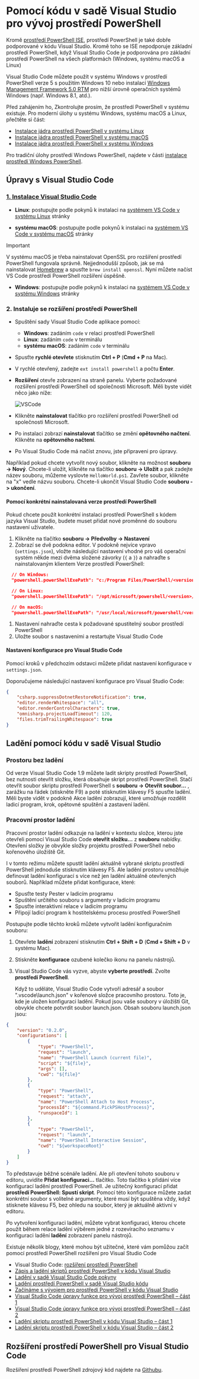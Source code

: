 # <a name="using-visual-studio-code-for-powershell-development"></a>Pomocí kódu v sadě Visual Studio pro vývoj prostředí PowerShell

Kromě [prostředí PowerShell ISE][ise], prostředí PowerShell je také dobře podporované v kódu Visual Studio.
Kromě toho se ISE nepodporuje základní prostředí PowerShell, když Visual Studio Code je podporována pro základní prostředí PowerShell na všech platformách (Windows, systému macOS a Linux)

Visual Studio Code můžete použít v systému Windows v prostředí PowerShell verze 5 s použitím Windows 10 nebo instalací [Windows Management Framework 5.0 RTM](https://www.microsoft.com/en-us/download/details.aspx?id=50395) pro nižší úrovně operačních systémů Windows (např. Windows 8.1, atd.).

Před zahájením ho, Zkontrolujte prosím, že prostředí PowerShell v systému existuje.
Pro moderní úlohy u systému Windows, systému macOS a Linux, přečtěte si část:

- [Instalace jádra prostředí PowerShell v systému Linux][install-pscore-linux]
- [Instalace jádra prostředí PowerShell v systému macOS][install-pscore-macos]
- [Instalace jádra prostředí PowerShell v systému Windows][install-pscore-windows]

Pro tradiční úlohy prostředí Windows PowerShell, najdete v části [instalace prostředí Windows PowerShell][install-winps].

## <a name="editing-with-visual-studio-code"></a>Úpravy s Visual Studio Code

### <a name="1-installing-visual-studio-codehttpscodevisualstudiocomdocssetupsetup-overview"></a>[1. Instalace Visual Studio Code](https://code.visualstudio.com/Docs/setup/setup-overview)

- **Linux**: postupujte podle pokynů k instalaci na [systémem VS Code v systému Linux](https://code.visualstudio.com/docs/setup/linux) stránky

- **systému macOS**: postupujte podle pokynů k instalaci na [systémem VS Code v systému macOS](https://code.visualstudio.com/docs/setup/mac) stránky

> [!IMPORTANT]
> V systému macOS je třeba nainstalovat OpenSSL pro rozšíření prostředí PowerShell fungovala správně.
> Nejjednodušší způsob, jak se má nainstalovat [Homebrew](http://brew.sh/) a spusťte `brew install openssl`.
> Nyní můžete načíst VS Code prostředí PowerShell rozšíření úspěšně.

- **Windows**: postupujte podle pokynů k instalaci na [systémem VS Code v systému Windows](https://code.visualstudio.com/docs/setup/windows) stránky

### <a name="2-installing-powershell-extension"></a>2. Instaluje se rozšíření prostředí PowerShell

- Spuštění sady Visual Studio Code aplikace pomocí:
    - **Windows**: zadáním `code` v relaci prostředí PowerShell
    - **Linux**: zadáním `code` v terminálu
    - **systému macOS**: zadáním `code` v terminálu

- Spusťte **rychlé otevřete** stisknutím **Ctrl + P** (**Cmd + P** na Mac).
- V rychlé otevřený, zadejte `ext install powershell` a počtu **Enter**.
- **Rozšíření** otevře zobrazení na straně panelu. Vyberte požadované rozšíření prostředí PowerShell od společnosti Microsoft.
  Měli byste vidět něco jako níže:

  ![VSCode](../../images/vscode.png)

- Klikněte **nainstalovat** tlačítko pro rozšíření prostředí PowerShell od společnosti Microsoft.
- Po instalaci zobrazí **nainstalovat** tlačítko se změní **opětovného načtení**.
  Klikněte na **opětovného načtení**.
- Po Visual Studio Code má načíst znovu, jste připraveni pro úpravy.

Například pokud chcete vytvořit nový soubor, klikněte na možnost **souboru -> Nový**.
Chcete-li uložit, klikněte na tlačítko **souboru -> Uložit** a pak zadejte název souboru, můžeme vyslovte `HelloWorld.ps1`.
Zavřete soubor, klikněte na "x" vedle názvu souboru.
Chcete-li ukončit Visual Studio Code **souboru -> ukončení**.

#### <a name="using-a-specific-installed-version-of-powershell"></a>Pomocí konkrétní nainstalovaná verze prostředí PowerShell

Pokud chcete použít konkrétní instalaci prostředí PowerShell s kódem jazyka Visual Studio, budete muset přidat nové proměnné do souboru nastavení uživatele.

1. Klikněte na tlačítko **souboru -> Předvolby -> Nastavení**
1. Zobrazí se dvě podokna editor.
   V podokně nejvíce vpravo (`settings.json`), vložte následující nastavení vhodné pro váš operační systém někde mezi dvěma složené závorky (`{` a `}`) a nahraďte *<version>* s nainstalovaným klientem Verze prostředí PowerShell:

  ```json
    // On Windows:
    "powershell.powerShellExePath": "c:/Program Files/PowerShell/<version>/pwsh.exe"

    // On Linux:
    "powershell.powerShellExePath": "/opt/microsoft/powershell/<version>/pwsh"

    // On macOS:
    "powershell.powerShellExePath": "/usr/local/microsoft/powershell/<version>/pwsh"
  ```
1. Nastavení nahraďte cesta k požadované spustitelný soubor prostředí PowerShell
1. Uložte soubor s nastaveními a restartujte Visual Studio Code

#### <a name="configuration-settings-for-visual-studio-code"></a>Nastavení konfigurace pro Visual Studio Code

Pomocí kroků v předchozím odstavci můžete přidat nastavení konfigurace v `settings.json`.

Doporučujeme následující nastavení konfigurace pro Visual Studio Code:

```json
{
    "csharp.suppressDotnetRestoreNotification": true,
    "editor.renderWhitespace": "all",
    "editor.renderControlCharacters": true,
    "omnisharp.projectLoadTimeout": 120,
    "files.trimTrailingWhitespace": true
}
```

## <a name="debugging-with-visual-studio-code"></a>Ladění pomocí kódu v sadě Visual Studio

### <a name="no-workspace-debugging"></a>Prostoru bez ladění

Od verze Visual Studio Code 1.9 můžete ladit skripty prostředí PowerShell, bez nutnosti otevřít složku, která obsahuje skript prostředí PowerShell.
Stačí otevřít soubor skriptu prostředí PowerShell s **souboru -> Otevřít soubor...** , zarážku na řádek (stiskněte F9) a poté stisknutím klávesy F5 spusťte ladění.
Měli byste vidět v podokně Akce ladění zobrazují, které umožňuje rozdělit ladicí program, krok, opětovné spuštění a zastavení ladění.

### <a name="workspace-debugging"></a>Pracovní prostor ladění

Pracovní prostor ladění odkazuje na ladění v kontextu složce, kterou jste otevřeli pomocí Visual Studio Code **otevřít složku...**  z **souboru** nabídky.
Otevření složky je obvykle složky projektu prostředí PowerShell nebo kořenového úložiště Git.

I v tomto režimu můžete spustit ladění aktuálně vybrané skriptu prostředí PowerShell jednoduše stisknutím klávesy F5.
Ale ladění prostoru umožňuje definovat ladění konfigurací s více než jen ladění aktuálně otevřených souborů.
Například můžete přidat konfigurace, které:

- Spusťte testy Pester v ladicím programu
- Spuštění určitého souboru s argumenty v ladicím programu
- Spusťte interaktivní relace v ladicím programu
- Připojí ladicí program k hostitelskému procesu prostředí PowerShell

Postupujte podle těchto kroků můžete vytvořit ladění konfiguračním souboru:

1. Otevřete **ladění** zobrazení stisknutím **Ctrl + Shift + D** (**Cmd + Shift + D** v systému Mac).
1. Stiskněte **konfigurace** ozubené kolečko ikonu na panelu nástrojů.
1. Visual Studio Code vás vyzve, abyste **vyberte prostředí**.
   Zvolte **prostředí PowerShell**.

   Když to uděláte, Visual Studio Code vytvoří adresář a soubor ".vscode\launch.json" v kořenové složce pracovního prostoru.
   Toto je, kde je uložen konfiguraci ladění. Pokud jsou vaše soubory v úložišti Git, obvykle chcete potvrdit soubor launch.json.
   Obsah souboru launch.json jsou:

```json
{
    "version": "0.2.0",
    "configurations": [
        {
            "type": "PowerShell",
            "request": "launch",
            "name": "PowerShell Launch (current file)",
            "script": "${file}",
            "args": [],
            "cwd": "${file}"
        },
        {
            "type": "PowerShell",
            "request": "attach",
            "name": "PowerShell Attach to Host Process",
            "processId": "${command.PickPSHostProcess}",
            "runspaceId": 1
        },
        {
            "type": "PowerShell",
            "request": "launch",
            "name": "PowerShell Interactive Session",
            "cwd": "${workspaceRoot}"
        }
    ]
}
```

To představuje běžné scénáře ladění.
Ale při otevření tohoto souboru v editoru, uvidíte **Přidat konfiguraci...**  tlačítko.
Toto tlačítko k přidání více konfigurací ladění prostředí PowerShell. Je užitečný konfigurací přidat **prostředí PowerShell: Spustí skript**.
Pomocí této konfigurace můžete zadat konkrétní soubor s volitelné argumenty, které musí být spuštěna vždy, když stisknete klávesu F5, bez ohledu na soubor, který je aktuálně aktivní v editoru.

Po vytvoření konfiguraci ladění, můžete vybrat konfiguraci, kterou chcete použít během relace ladění výběrem jedné z rozevíracího seznamu v konfiguraci ladění **ladění** zobrazení panelu nástrojů.

Existuje několik blogy, které mohou být užitečné, které vám pomůžou začít pomocí prostředí PowerShell rozšíření pro Visual Studio Code

- Visual Studio Code: [rozšíření prostředí PowerShell][ps-extension]
- [Zápis a ladění skriptů prostředí PowerShell v kódu Visual Studio][debug]
- [Ladění v sadě Visual Studio Code pokyny][vscode-guide]
- [Ladění prostředí PowerShell v sadě Visual Studio kódu][ps-vscode]
- [Začínáme s vývojem pro prostředí PowerShell v kódu Visual Studio][getting-started]
- [Visual Studio Code úpravy funkce pro vývoj prostředí PowerShell – část 1][editing-part1]
- [Visual Studio Code úpravy funkce pro vývoj prostředí PowerShell – část 2][editing-part2]
- [Ladění skriptu prostředí PowerShell v kódu Visual Studio – část 1][debugging-part1]
- [Ladění skriptu prostředí PowerShell v kódu Visual Studio – část 2][debugging-part2]

[ise]: ../ise-guide.md
[install-pscore-linux]:  ../../setup/Installing-PowerShell-Core-on-Linux.md
[install-pscore-macos]:  ../../setup/Installing-PowerShell-Core-on-macOS.md
[install-pscore-windows]: ../../setup/Installing-PowerShell-Core-on-Windows.md
[install-winps]: ../../setup/Installing-Windows-PowerShell.md
[ps-extension]:https://blogs.msdn.microsoft.com/cdndevs/2015/12/11/visual-studio-code-powershell-extension/
[debug]:https://blogs.msdn.microsoft.com/powershell/2015/11/16/announcing-powershell-language-support-for-visual-studio-code-and-more/
[vscode-guide]:https://johnpapa.net/debugging-with-visual-studio-code/
[ps-vscode]:https://github.com/PowerShell/vscode-powershell/tree/master/examples
[getting-started]:https://blogs.technet.microsoft.com/heyscriptingguy/2016/12/05/get-started-with-powershell-development-in-visual-studio-code/
[editing-part1]:https://blogs.technet.microsoft.com/heyscriptingguy/2017/01/11/visual-studio-code-editing-features-for-powershell-development-part-1/
[editing-part2]:https://blogs.technet.microsoft.com/heyscriptingguy/2017/01/12/visual-studio-code-editing-features-for-powershell-development-part-2/
[debugging-part1]:https://blogs.technet.microsoft.com/heyscriptingguy/2017/02/06/debugging-powershell-script-in-visual-studio-code-part-1/
[debugging-part2]:https://blogs.technet.microsoft.com/heyscriptingguy/2017/02/13/debugging-powershell-script-in-visual-studio-code-part-2/

## <a name="powershell-extension-for-visual-studio-code"></a>Rozšíření prostředí PowerShell pro Visual Studio Code

Rozšíření prostředí PowerShell zdrojový kód najdete na [Githubu](https://github.com/PowerShell/vscode-powershell).
